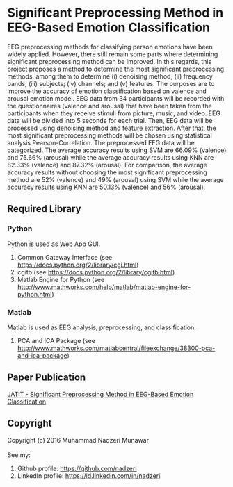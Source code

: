 # Significant Preprocessing Method in EEG-Based Emotion Classification
EEG preprocessing methods for classifying person emotions have been widely applied. However, there still remain some parts where determining significant preprocessing method can be improved. In this regards, this project proposes a method to determine the most significant preprocessing methods, among them to determine (i) denoising method; (ii) frequency bands; (iii) subjects; (iv) channels; and (v) features. The purposes are to improve the accuracy of emotion classification based on valence and arousal emotion model. EEG data from 34 participants will be recorded with the questionnaires (valence and arousal) that have been taken from the participants when they receive stimuli from picture, music, and video. EEG data will be divided into 5 seconds for each trial. Then, EEG data will be processed using denoising method and feature extraction. After that, the most significant preprocessing methods will be chosen using statistical analysis Pearson-Correlation. The preprocessed EEG data will be categorized. The average accuracy results using SVM are 66.09% (valence) and 75.66% (arousal) while the average accuracy results using KNN are 82.33% (valence) and 87.32% (arousal). For comparison, the average accuracy results without choosing the most significant preprocessing method are 52% (valence) and 49% (arousal) using SVM while the average accuracy results using KNN are 50.13% (valence) and 56% (arousal).
## Required Library
### Python
Python is used as Web App GUI.<br>
1. Common Gateway Interface (see https://docs.python.org/2/library/cgi.html)<br>
2. cgitb (see https://docs.python.org/2/library/cgitb.html)<br>
3. Matlab Engine for Python (see http://www.mathworks.com/help/matlab/matlab-engine-for-python.html)<br>
### Matlab
Matlab is used as EEG analysis, preprocessing, and classification.<br>
1. PCA and ICA Package (see http://www.mathworks.com/matlabcentral/fileexchange/38300-pca-and-ica-package)<br>
## Paper Publication
[JATIT - Significant Preprocessing Method in EEG-Based Emotion Classification](https://drive.google.com/file/d/0B9EQQ4nwB6CbdlpoX0tuSzRxbzg)<br>

## Copyright
Copyright (c) 2016 Muhammad Nadzeri Munawar<br><br>
See my:<br>
1. Github profile: https://github.com/nadzeri<br>
2. LinkedIn profile: https://id.linkedin.com/in/nadzeri<br>
